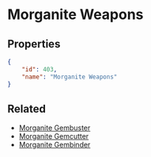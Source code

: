 # Morganite Weapons

<no description available>

## Properties

```json
{
    "id": 403,
    "name": "Morganite Weapons"
}
```

## Related

- [Morganite Gembuster](../items/21680-morganite-gembuster.md)
- [Morganite Gemcutter](../items/21681-morganite-gemcutter.md)
- [Morganite Gembinder](../items/21682-morganite-gembinder.md)

